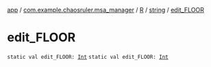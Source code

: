 [app](../../../index.md) / [com.example.chaosruler.msa_manager](../../index.md) / [R](../index.md) / [string](index.md) / [edit_FLOOR](.)

# edit_FLOOR

`static val edit_FLOOR: `[`Int`](https://kotlinlang.org/api/latest/jvm/stdlib/kotlin/-int/index.html)
`static val edit_FLOOR: `[`Int`](https://kotlinlang.org/api/latest/jvm/stdlib/kotlin/-int/index.html)